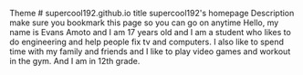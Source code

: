 Theme # supercool192.github.io
title supercool192's homepage
Description make sure you bookmark this page so you can go on anytime
Hello, my name is Evans Amoto and I am 17 years old and I am a student who likes to do engineering and help people fix tv and computers. I also like to spend time with my family and friends and I like to play video games and workout in the gym. And I am in 12th grade. 
